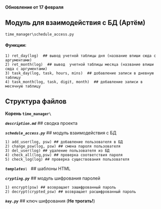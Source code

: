**Обновление от 17 февраля**

## Модуль для взаимодействия с БД (Артём)


`time_manager\schedule_access.py`

#### **Функции:**

    1) ret_day(log)  ## вывод учетной таблицы дня (название впиши сюда с аргументами)
    2) ret_month(log)  ## вывод  учетной таблицы месяца (название впиши сюда с аргументами)
    3) task_day(log, task, hours, mins)  ## добавление записи в дневную таблицу
    4) task_month(log, task, digit, month)  ## добавление записи в месячную таблицу
             
   
## Структура файлов
**Корень `time_manager\ `**

***`description.md`*** 
    ## сводка проекта

***`schedule_access.py`*** 
    ## модуль взаимодействия с БД
    
    1) add_user(log, psw) ## добавление пользователя в БД 
    2) change_psw(log, psw) ## смена пароля пользователя 
    3) del_user(log) ## удаление пользователя из БД
    4) check_all(log,psw) ## проверка соответствия пароля
    5) check_log(log) ## проверка существования пользователя
    
***`templates\ `*** 
    ## шаблоны HTML

***`crypting.py`*** 
    ## модуль шифрования паролей
        
    1) encrypt(psw) ## возвращает зашифрованный пароль
    2) decrypt(crypted_psw) ## возвращает расшифрованный пароль
     
***`key.py`*** 
    ## ключ шифрования (**Не трогать!**)